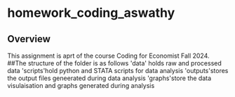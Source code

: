 # homework_coding_aswathy
## Overview
This assignment is aprt of the course Coding for Economist Fall 2024.
##The structure of the folder is as follows 
'data' holds raw and processed data
'scripts'hold python and STATA scripts for data analysis
'outputs'stores the output files geneerated during data analysis
'graphs'store the data visulaisation and graphs generated during analysis
